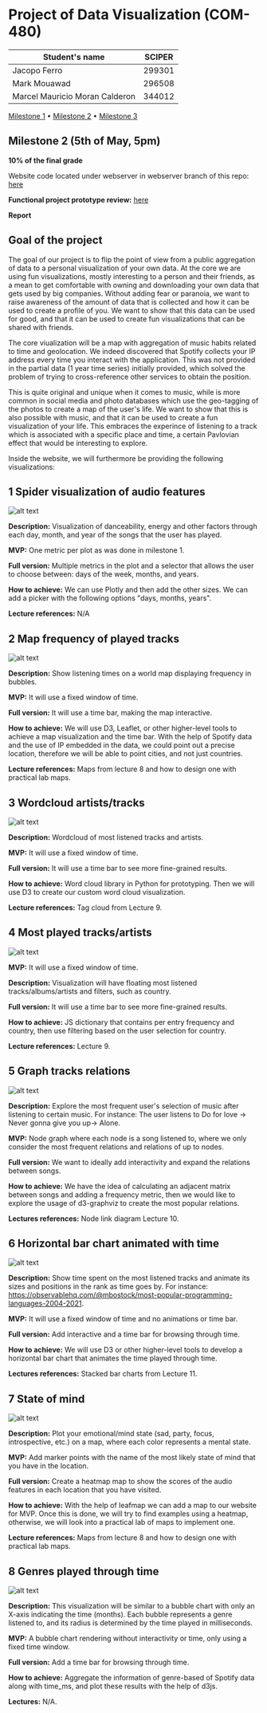 # Project of Data Visualization (COM-480)

| Student's name | SCIPER |
| -------------- | ------ |
| Jacopo Ferro | 299301 |
| Mark Mouawad | 296508 |
| Marcel Mauricio Moran Calderon | 344012 |

[Milestone 1](/milestone/milestone1.md) • [Milestone 2](/milestone/milestone2.md) • [Milestone 3](#milestone-3)

## Milestone 2 (5th of May, 5pm)
**10% of the final grade**

Website code located under webserver in webserver branch of this repo: [here](https://github.com/com-480-data-visualization/project-2023-plottwisters/tree/webserver/webserver)

**Functional project prototype review:** [here](https://64548019311497495ec4537c--remarkable-lollipop-a7497e.netlify.app/)

**Report**

## Goal of the project

The goal of our project is to flip the point of view from a public aggregation of data to a personal visualization of your own data. At the core we are using fun visualizations, mostly interesting to a person and their friends, as a mean to get comfortable with owning and downloading your own data that gets used by big companies. Without adding fear or paranoia, we want to raise awareness of the amount of data that is collected and how it can be used to create a profile of you. We want to show that this data can be used for good, and that it can be used to create fun visualizations that can be shared with friends.

The core viualization will be a map with aggregation of music habits related to time and geolocation. We indeed discovered that Spotify collects your IP address every time you interact with the application. This was not provided in the partial data (1 year time series) initially provided, which solved the problem of trying to cross-reference other services to obtain the position.

This is quite original and unique when it comes to music, while is more common in social media and photo databases which use the geo-tagging of the photos to create a map of the user's life. We want to show that this is also possible with music, and that it can be used to create a fun visualization of your life. This embraces the experince of listening to a track which is associated with a specific place and time, a certain Pavlovian effect that would be interesting to explore.

Inside the website, we will furthermore be providing the following visualizations:

## 1 Spider visualization of audio features
![alt text](../images/milestone2Img/1.PNG)

**Description:** Visualization of danceability, energy and other factors through each day, month, and year of the songs that the user has played.

**MVP:** One metric per plot as was done in milestone 1.

**Full version:** Multiple metrics in the plot and a selector that allows the user to choose between: days of the week, months, and years.

**How to achieve:** We can use Plotly and then add the other sizes. We can add a picker with the following options "days, months, years".

**Lecture references:** N/A


## 2 Map frequency of played tracks
![alt text](../images/milestone2Img/2.PNG)

**Description:** Show listening times on a world map displaying frequency in bubbles.

**MVP:** It will use a fixed window of time.

**Full version:** It will use a time bar, making the map interactive.

**How to achieve:** We will use D3, Leaflet, or other higher-level tools to achieve a map visualization and the time bar. With the help of Spotify data and the use of IP embedded in the data, we could point out a precise location, therefore we will be able to point cities, and not just countries.

**Lecture references:** Maps from lecture 8 and how to design one with practical lab maps.


## 3 Wordcloud artists/tracks
![alt text](../images/milestone2Img/3.PNG)

**Description:** Wordcloud of most listened tracks and artists.

**MVP:** It will use a fixed window of time.

**Full version:** It will use a time bar to see more fine-grained results.

**How to achieve:** Word cloud library in Python for prototyping. Then we will use D3 to create our custom word cloud visualization.

**Lecture references:** Tag cloud from Lecture 9.


## 4 Most played tracks/artists 
![alt text](../images/milestone2Img/4.PNG)

**MVP:** It will use a fixed window of time.

**Description:** Visualization will have floating most listened tracks/albums/artists and filters, such as country.

**Full version:** It will use a time bar to see more fine-grained results.

**How to achieve:** JS dictionary that contains per entry frequency and country, then use filtering based on the user selection for country.

**Lecture references:** Lecture 9.


## 5 Graph tracks relations
![alt text](../images/milestone2Img/5.PNG)

**Description:** Explore the most frequent user's selection of music after listening to certain music. For instance: The user listens to Do for love -> Never gonna give you up-> Alone.

**MVP:** Node graph where each node is a song listened to, where we only consider the most frequent relations and relations of up to nodes.

**Full version:** We want to ideally add interactivity and expand the relations between songs.

**How to achieve:** We have the idea of calculating an adjacent matrix between songs and adding a frequency metric, then we would like to explore the usage of d3-graphviz to create the most popular relations.

**Lectures references:** Node link diagram Lecture 10.


## 6 Horizontal bar chart animated with time
![alt text](../images/milestone2Img/6.PNG)

**Description:** Show time spent on the most listened tracks and animate its sizes and positions in the rank as time goes by. For instance: https://observablehq.com/@mbostock/most-popular-programming-languages-2004-2021.

**MVP:** It will use a fixed window of time and no animations or time bar.

**Full version:** Add interactive and a time bar for browsing through time.

**How to achieve:** We will use D3 or other higher-level tools to develop a horizontal bar chart that animates the time played through time.

**Lectures references:** Stacked bar charts from Lecture 11.


## 7 State of mind
![alt text](../images/milestone2Img/7.PNG)

**Description:** Plot your emotional/mind state (sad, party, focus, introspective, etc.) on a map, where each color represents a mental state.

**MVP:** Add marker points with the name of the most likely state of mind that you have in the location.

**Full version:** Create a heatmap map to show the scores of the audio features in each location that you have visited.

**How to achieve:** With the help of leafmap we can add a map to our website for MVP. Once this is done, we will try to find examples using a heatmap, otherwise, we will look into a practical lab of maps to implement one.

**Lecture references:** Maps from lecture 8 and how to design one with practical lab maps.


## 8 Genres played through time
![alt text](../images/milestone2Img/8.PNG)

**Description:** This visualization will be similar to a bubble chart with only an X-axis indicating the time (months). Each bubble represents a genre listened to, and its radius is determined by the time played in milliseconds.

**MVP:** A bubble chart rendering without interactivity or time, only using a fixed time window.

**Full version:** Add a time bar for browsing through time.

**How to achieve:** Aggregate the information of genre-based of Spotify data along with time_ms, and plot these results with the help of d3js.

**Lectures:** N/A.
